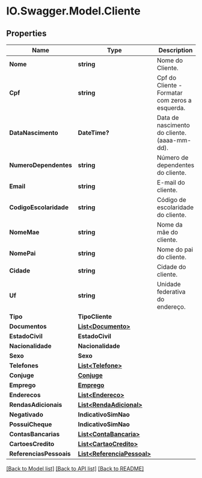 # IO.Swagger.Model.Cliente
## Properties

Name | Type | Description | Notes
------------ | ------------- | ------------- | -------------
**Nome** | **string** | Nome do Cliente. | [optional] 
**Cpf** | **string** | Cpf do Cliente - Formatar com zeros a esquerda. | [optional] 
**DataNascimento** | **DateTime?** | Data de nascimento do cliente. (aaaa-mm-dd). | [optional] 
**NumeroDependentes** | **string** | Número de dependentes do cliente. | [optional] 
**Email** | **string** | E-mail do cliente. | [optional] 
**CodigoEscolaridade** | **string** | Código de escolaridade do cliente. | [optional] 
**NomeMae** | **string** | Nome da mãe do cliente. | [optional] 
**NomePai** | **string** | Nome do pai do cliente. | [optional] 
**Cidade** | **string** | Cidade do cliente. | [optional] 
**Uf** | **string** | Unidade federativa do endereço. | [optional] 
**Tipo** | **TipoCliente** |  | [optional] 
**Documentos** | [**List&lt;Documento&gt;**](Documento.md) |  | [optional] 
**EstadoCivil** | **EstadoCivil** |  | [optional] 
**Nacionalidade** | **Nacionalidade** |  | [optional] 
**Sexo** | **Sexo** |  | [optional] 
**Telefones** | [**List&lt;Telefone&gt;**](Telefone.md) |  | [optional] 
**Conjuge** | [**Conjuge**](Conjuge.md) |  | [optional] 
**Emprego** | [**Emprego**](Emprego.md) |  | [optional] 
**Enderecos** | [**List&lt;Endereco&gt;**](Endereco.md) |  | [optional] 
**RendasAdicionais** | [**List&lt;RendaAdicional&gt;**](RendaAdicional.md) |  | [optional] 
**Negativado** | **IndicativoSimNao** |  | [optional] 
**PossuiCheque** | **IndicativoSimNao** |  | [optional] 
**ContasBancarias** | [**List&lt;ContaBancaria&gt;**](ContaBancaria.md) |  | [optional] 
**CartoesCredito** | [**List&lt;CartaoCredito&gt;**](CartaoCredito.md) |  | [optional] 
**ReferenciasPessoais** | [**List&lt;ReferenciaPessoal&gt;**](ReferenciaPessoal.md) |  | [optional] 

[[Back to Model list]](../README.md#documentation-for-models) [[Back to API list]](../README.md#documentation-for-api-endpoints) [[Back to README]](../README.md)

